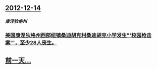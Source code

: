 ## [2012-12-14](/zh/news/2012/12/14/index.md)

##### 康涅狄格州
### [美国康涅狄格州西部纽镇桑迪胡克村桑迪胡克小学发生"'校园枪击案"'，至少28人丧生。](/zh/news/2012/12/14/美国康涅狄格州西部纽镇桑迪胡克村桑迪胡克小学发生-校园枪击案-至少28人丧生.md)
## [前一天...](/zh/news/2012/12/13/index.md)

